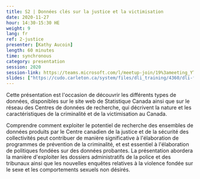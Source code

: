 ```yaml
---
title: S2 | Données clés sur la justice et la victimisation
date: 2020-11-27
hour: 14:30-15:30 HE
weight: 9
lang: fr
ref: 2-justice
presenter: [Kathy Aucoin]
length: 60 minutes
time: synchronous
category: presentation
session: 2020
session-link: https://teams.microsoft.com/l/meetup-join/19%3ameeting_YTllMWFiOGUtZDM4Yi00ODQyLTg4ZjAtYzFiMzdlMzNjNmVj%40thread.v2/0?context=%7b%22Tid%22%3a%22258f1f99-ee3d-42c7-bfc5-7af1b2343e02%22%2c%22Oid%22%3a%22453f2523-0463-455c-94fd-041235866d35%22%7d
slides: ["https://cudo.carleton.ca/system/files/dli_training/4360/dli-fre.pptx","https://cudo.carleton.ca/system/files/dli_training/4360/ressources-de-données-en-ligne-du-ccsj-2019.docx"]
---
```


Cette présentation est l'occasion de découvrir les différents types de données, disponibles sur le site web de Statistique Canada ainsi que sur le réseau des Centres de données de recherche, qui décrivent la nature et les caractéristiques de la criminalité et de la victimisation au Canada. <!--more-->

Comprendre comment exploiter le potentiel de recherche des ensembles de données produits par le Centre canadien de la justice et de la sécurité des collectivités peut contribuer de manière significative à l'élaboration de programmes de prévention de la criminalité, et est essentiel à l'élaboration de politiques fondées sur des données probantes. La présentation abordera la manière d'exploiter les dossiers administratifs de la police et des tribunaux ainsi que les nouvelles enquêtes relatives à la violence fondée sur le sexe et les comportements sexuels non désirés.
